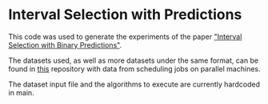 # Interval Selection with Predictions
This code was used to generate the experiments of the paper ["Interval Selection with Binary Predictions"](https://www.cs.toronto.edu/~ckar/isp.pdf).

The datasets used, as well as more datasets under the same format, can be found in [this](https://www.cs.huji.ac.il/labs/parallel/workload/) repository with data from scheduling jobs on parallel machines.


The dataset input file and the algorithms to execute are currently hardcoded in main.
